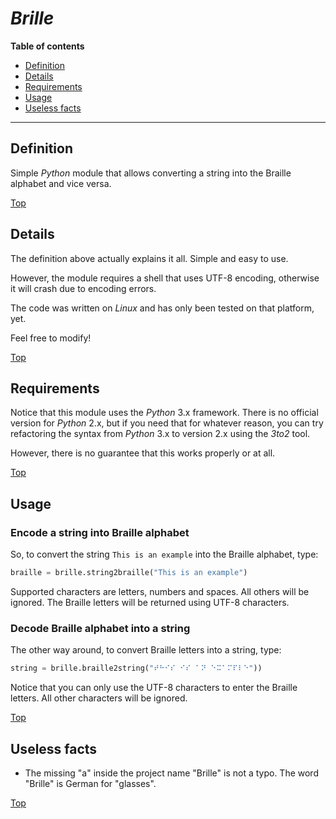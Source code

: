 # *Brille*

**Table of contents**
*   [Definition](#definition)
*   [Details](#details)
*   [Requirements](#requirements)
*   [Usage](#usage)
*   [Useless facts](#useless-facts)

----

## Definition

Simple *Python* module that allows converting a string into the Braille alphabet and vice versa.

[Top](#)

## Details

The definition above actually explains it all. Simple and easy to use.

However, the module requires a shell that uses UTF-8 encoding, otherwise it will crash due to encoding errors.

The code was written on *Linux* and has only been tested on that platform, yet.

Feel free to modify!

[Top](#)

## Requirements

Notice that this module uses the *Python* 3.x framework. There is no official version for *Python* 2.x, but if you need that for whatever reason, you can try refactoring the syntax from *Python* 3.x to version 2.x using the *3to2* tool.

However, there is no guarantee that this works properly or at all.

[Top](#)

## Usage

### Encode a string into Braille alphabet

So, to convert the string `This is an example` into the Braille alphabet, type:

```python
braille = brille.string2braille("This is an example")
```
Supported characters are letters, numbers and spaces. All others will be ignored. The Braille letters will be returned using UTF-8 characters.

### Decode Braille alphabet into a string

The other way around, to convert Braille letters into a string, type:

```python
string = brille.braille2string("⠞⠓⠊⠎ ⠊⠎ ⠁⠝ ⠑⠭⠁⠍⠏⠇⠑"))
```
Notice that you can only use the UTF-8 characters to enter the Braille letters. All other characters will be ignored.

[Top](#)

## Useless facts

*   The missing "a" inside the project name "Brille" is not a typo. The word "Brille" is German for "glasses".

[Top](#)
